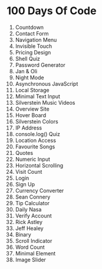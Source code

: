 # 100 Days Of Code

1. Countdown
2. Contact Form
3. Navigation Menu
4. Invisible Touch
5. Pricing Design
6. Shell Quiz
7. Password Generator
8. Jan & Oli
9. Night Mode
10. Asynchronous JavaScript
11. Local Storage
12. Minimal Text Input
13. Silverstein Music Videos
14. Overview Site
15. Hover Board
16. Silverstein Colors
17. IP Address
18. console.log() Quiz
19. Location Access
20. Favourite Songs
21. Quotes
22. Numeric Input
23. Horizontal Scrolling
24. Visit Count
25. Login
26. Sign Up
27. Currency Converter
28. Sean Connery
29. Tip Calculator
30. Daily Nasa
31. Verify Account
32. Rick Astley
33. Jeff Healey
34. Binary
35. Scroll Indicator
36. Word Count
37. Minimal Element
38. Image Slider